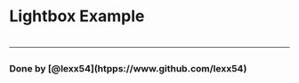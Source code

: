 <h1 style="align:center;">Lightbox Example<h1>
<hr>
<h3>Done by [@lexx54](htpps://www.github.com/lexx54)</h3>

